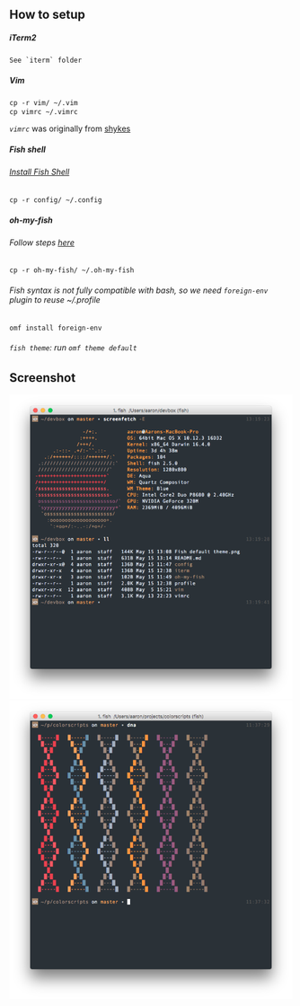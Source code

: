 ## How to setup

##### iTerm2
```
See `iterm` folder
```

##### Vim
```SHELL
cp -r vim/ ~/.vim
cp vimrc ~/.vimrc
```

*`vimrc`* was originally from [shykes](https://github.com/shykes/devbox)

##### Fish shell

###### *[Install Fish Shell](https://fishshell.com/)*

```SHELL
cp -r config/ ~/.config
```

##### oh-my-fish

###### *Follow steps [here](https://github.com/oh-my-fish/oh-my-fish)*

```SHELL
cp -r oh-my-fish/ ~/.oh-my-fish
```

###### *Fish syntax is not fully compatible with bash, so we need `foreign-env` plugin to reuse ~/.profile*

```SHELL
omf install foreign-env
```

###### *`fish theme`*: run `omf theme default`

## Screenshot

![Fish Default Theme](https://raw.githubusercontent.com/aaron-elkins/devbox/master/Fish%20default%20theme.png)
![DNA](https://raw.githubusercontent.com/aaron-elkins/devbox/master/dna.png)
